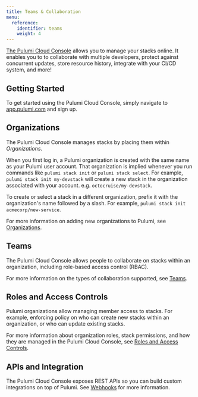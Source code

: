 ```yaml
---
title: Teams & Collaboration
menu:
  reference:
    identifier: teams
    weight: 4
---
```


[The Pulumi Cloud Console](https://app.pulumi.com) allows you to manage your stacks online. It enables
you to to collaborate with multiple developers, protect against concurrent updates, store resource
history, integrate with your CI/CD system, and more!

## Getting Started

To get started using the Pulumi Cloud Console, simply navigate to [app.pulumi.com](https://app.pulumi.com) and sign up.

## Organizations

The Pulumi Cloud Console manages stacks by placing them within _Organizations_.

When you first log in, a Pulumi organization is created with the same name as your Pulumi user account.
That organization is implied whenever you run commands like `pulumi stack init` or
`pulumi stack select`. For example, `pulumi stack init my-devstack` will create a new stack in
the organization associated with your account. e.g. `octocruise/my-devstack`.

To create or select a stack in a different organization, prefix it with the organization's name
followed by a slash. For example, `pulumi stack init acmecorp/new-service`.

For more information on adding new organizations to Pulumi, see [Organizations](./orgs.html).

## Teams

The Pulumi Cloud Console allows people to collaborate on stacks within
an organization, including role-based access control (RBAC).

For more information on the types of collaboration supported, see [Teams](./teams.html).

## Roles and Access Controls

Pulumi organizations allow managing member access to stacks. For example,
enforcing policy on who can create new stacks within an organization, or who
can update existing stacks.

For more information about organization roles, stack permissions, and how they
are managed in the Pulumi Cloud Console, see [Roles and Access Controls](./roles-and-access-controls.html).

## APIs and Integration

The Pulumi Cloud Console exposes REST APIs so you can build custom integrations
on top of Pulumi. See [Webhooks](./webhooks.html) for more information.
